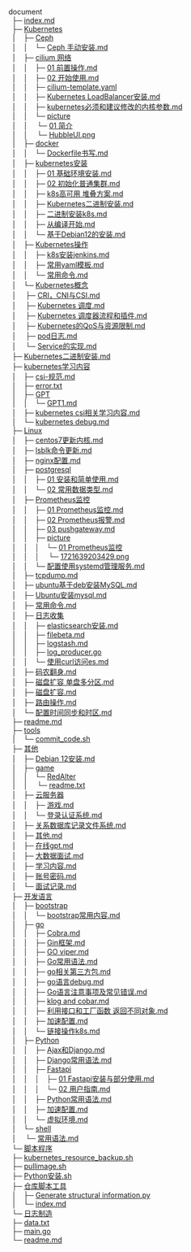 document<br>&ensp;├─&nbsp;[index.md](http://47.95.223.11:3000/gaoxiuyang/study/src/branch/main//index.md)<br>&ensp;├─&nbsp;[Kubernetes](http://47.95.223.11:3000/gaoxiuyang/study/src/branch/main//Kubernetes)<br>&ensp;│&ensp;&ensp;├─&nbsp;[Ceph](http://47.95.223.11:3000/gaoxiuyang/study/src/branch/main//Kubernetes/Ceph)<br>&ensp;│&ensp;&ensp;│&ensp;&ensp;└─&nbsp;[Ceph 手动安装.md](http://47.95.223.11:3000/gaoxiuyang/study/src/branch/main//Kubernetes/Ceph/Ceph%20%E6%89%8B%E5%8A%A8%E5%AE%89%E8%A3%85.md)<br>&ensp;│&ensp;&ensp;├─&nbsp;[cilium 网络](http://47.95.223.11:3000/gaoxiuyang/study/src/branch/main//Kubernetes/cilium%20%E7%BD%91%E7%BB%9C)<br>&ensp;│&ensp;&ensp;│&ensp;&ensp;├─&nbsp;[01 前置操作.md](http://47.95.223.11:3000/gaoxiuyang/study/src/branch/main//Kubernetes/cilium%20%E7%BD%91%E7%BB%9C/01%20%E5%89%8D%E7%BD%AE%E6%93%8D%E4%BD%9C.md)<br>&ensp;│&ensp;&ensp;│&ensp;&ensp;├─&nbsp;[02 开始使用.md](http://47.95.223.11:3000/gaoxiuyang/study/src/branch/main//Kubernetes/cilium%20%E7%BD%91%E7%BB%9C/02%20%E5%BC%80%E5%A7%8B%E4%BD%BF%E7%94%A8.md)<br>&ensp;│&ensp;&ensp;│&ensp;&ensp;├─&nbsp;[cilium-template.yaml](http://47.95.223.11:3000/gaoxiuyang/study/src/branch/main//Kubernetes/cilium%20%E7%BD%91%E7%BB%9C/cilium-template.yaml)<br>&ensp;│&ensp;&ensp;│&ensp;&ensp;├─&nbsp;[Kubernetes LoadBalancer安装.md](http://47.95.223.11:3000/gaoxiuyang/study/src/branch/main//Kubernetes/cilium%20%E7%BD%91%E7%BB%9C/Kubernetes%20LoadBalancer%E5%AE%89%E8%A3%85.md)<br>&ensp;│&ensp;&ensp;│&ensp;&ensp;├─&nbsp;[kubernetes必须和建议修改的内核参数.md](http://47.95.223.11:3000/gaoxiuyang/study/src/branch/main//Kubernetes/cilium%20%E7%BD%91%E7%BB%9C/kubernetes%E5%BF%85%E9%A1%BB%E5%92%8C%E5%BB%BA%E8%AE%AE%E4%BF%AE%E6%94%B9%E7%9A%84%E5%86%85%E6%A0%B8%E5%8F%82%E6%95%B0.md)<br>&ensp;│&ensp;&ensp;│&ensp;&ensp;└─&nbsp;[picture](http://47.95.223.11:3000/gaoxiuyang/study/src/branch/main//Kubernetes/cilium%20%E7%BD%91%E7%BB%9C/picture)<br>&ensp;│&ensp;&ensp;│&ensp;     &ensp;└─&nbsp;[01 简介](http://47.95.223.11:3000/gaoxiuyang/study/src/branch/main//Kubernetes/cilium%20%E7%BD%91%E7%BB%9C/picture/01%20%E7%AE%80%E4%BB%8B)<br>&ensp;│&ensp;&ensp;│&ensp;          &ensp;└─&nbsp;[HubbleUI.png](http://47.95.223.11:3000/gaoxiuyang/study/src/branch/main//Kubernetes/cilium%20%E7%BD%91%E7%BB%9C/picture/01%20%E7%AE%80%E4%BB%8B/HubbleUI.png)<br>&ensp;│&ensp;&ensp;├─&nbsp;[docker](http://47.95.223.11:3000/gaoxiuyang/study/src/branch/main//Kubernetes/docker)<br>&ensp;│&ensp;&ensp;│&ensp;&ensp;└─&nbsp;[Dockerfile书写.md](http://47.95.223.11:3000/gaoxiuyang/study/src/branch/main//Kubernetes/docker/Dockerfile%E4%B9%A6%E5%86%99.md)<br>&ensp;│&ensp;&ensp;├─&nbsp;[kubernetes安装](http://47.95.223.11:3000/gaoxiuyang/study/src/branch/main//Kubernetes/kubernetes%E5%AE%89%E8%A3%85)<br>&ensp;│&ensp;&ensp;│&ensp;&ensp;├─&nbsp;[01 基础环境安装.md](http://47.95.223.11:3000/gaoxiuyang/study/src/branch/main//Kubernetes/kubernetes%E5%AE%89%E8%A3%85/01%20%E5%9F%BA%E7%A1%80%E7%8E%AF%E5%A2%83%E5%AE%89%E8%A3%85.md)<br>&ensp;│&ensp;&ensp;│&ensp;&ensp;├─&nbsp;[02 初始化普通集群.md](http://47.95.223.11:3000/gaoxiuyang/study/src/branch/main//Kubernetes/kubernetes%E5%AE%89%E8%A3%85/02%20%E5%88%9D%E5%A7%8B%E5%8C%96%E6%99%AE%E9%80%9A%E9%9B%86%E7%BE%A4.md)<br>&ensp;│&ensp;&ensp;│&ensp;&ensp;├─&nbsp;[k8s高可用 堆叠方案.md](http://47.95.223.11:3000/gaoxiuyang/study/src/branch/main//Kubernetes/kubernetes%E5%AE%89%E8%A3%85/k8s%E9%AB%98%E5%8F%AF%E7%94%A8%20%E5%A0%86%E5%8F%A0%E6%96%B9%E6%A1%88.md)<br>&ensp;│&ensp;&ensp;│&ensp;&ensp;├─&nbsp;[Kubernetes二进制安装.md](http://47.95.223.11:3000/gaoxiuyang/study/src/branch/main//Kubernetes/kubernetes%E5%AE%89%E8%A3%85/Kubernetes%E4%BA%8C%E8%BF%9B%E5%88%B6%E5%AE%89%E8%A3%85.md)<br>&ensp;│&ensp;&ensp;│&ensp;&ensp;├─&nbsp;[二进制安装k8s.md](http://47.95.223.11:3000/gaoxiuyang/study/src/branch/main//Kubernetes/kubernetes%E5%AE%89%E8%A3%85/%E4%BA%8C%E8%BF%9B%E5%88%B6%E5%AE%89%E8%A3%85k8s.md)<br>&ensp;│&ensp;&ensp;│&ensp;&ensp;├─&nbsp;[从编译开始.md](http://47.95.223.11:3000/gaoxiuyang/study/src/branch/main//Kubernetes/kubernetes%E5%AE%89%E8%A3%85/%E4%BB%8E%E7%BC%96%E8%AF%91%E5%BC%80%E5%A7%8B.md)<br>&ensp;│&ensp;&ensp;│&ensp;&ensp;└─&nbsp;[基于Debian12的安装.md](http://47.95.223.11:3000/gaoxiuyang/study/src/branch/main//Kubernetes/kubernetes%E5%AE%89%E8%A3%85/%E5%9F%BA%E4%BA%8EDebian12%E7%9A%84%E5%AE%89%E8%A3%85.md)<br>&ensp;│&ensp;&ensp;├─&nbsp;[Kubernetes操作](http://47.95.223.11:3000/gaoxiuyang/study/src/branch/main//Kubernetes/Kubernetes%E6%93%8D%E4%BD%9C)<br>&ensp;│&ensp;&ensp;│&ensp;&ensp;├─&nbsp;[k8s安装jenkins.md](http://47.95.223.11:3000/gaoxiuyang/study/src/branch/main//Kubernetes/Kubernetes%E6%93%8D%E4%BD%9C/k8s%E5%AE%89%E8%A3%85jenkins.md)<br>&ensp;│&ensp;&ensp;│&ensp;&ensp;├─&nbsp;[常用yaml模板.md](http://47.95.223.11:3000/gaoxiuyang/study/src/branch/main//Kubernetes/Kubernetes%E6%93%8D%E4%BD%9C/%E5%B8%B8%E7%94%A8yaml%E6%A8%A1%E6%9D%BF.md)<br>&ensp;│&ensp;&ensp;│&ensp;&ensp;└─&nbsp;[常用命令.md](http://47.95.223.11:3000/gaoxiuyang/study/src/branch/main//Kubernetes/Kubernetes%E6%93%8D%E4%BD%9C/%E5%B8%B8%E7%94%A8%E5%91%BD%E4%BB%A4.md)<br>&ensp;│&ensp;&ensp;└─&nbsp;[Kubernetes概念](http://47.95.223.11:3000/gaoxiuyang/study/src/branch/main//Kubernetes/Kubernetes%E6%A6%82%E5%BF%B5)<br>&ensp;│&ensp;     &ensp;├─&nbsp;[CRI，CNI与CSI.md](http://47.95.223.11:3000/gaoxiuyang/study/src/branch/main//Kubernetes/Kubernetes%E6%A6%82%E5%BF%B5/CRI%EF%BC%8CCNI%E4%B8%8ECSI.md)<br>&ensp;│&ensp;     &ensp;├─&nbsp;[Kubernetes 调度.md](http://47.95.223.11:3000/gaoxiuyang/study/src/branch/main//Kubernetes/Kubernetes%E6%A6%82%E5%BF%B5/Kubernetes%20%E8%B0%83%E5%BA%A6.md)<br>&ensp;│&ensp;     &ensp;├─&nbsp;[Kubernetes 调度器流程和插件.md](http://47.95.223.11:3000/gaoxiuyang/study/src/branch/main//Kubernetes/Kubernetes%E6%A6%82%E5%BF%B5/Kubernetes%20%E8%B0%83%E5%BA%A6%E5%99%A8%E6%B5%81%E7%A8%8B%E5%92%8C%E6%8F%92%E4%BB%B6.md)<br>&ensp;│&ensp;     &ensp;├─&nbsp;[Kubernetes的QoS与资源限制.md](http://47.95.223.11:3000/gaoxiuyang/study/src/branch/main//Kubernetes/Kubernetes%E6%A6%82%E5%BF%B5/Kubernetes%E7%9A%84QoS%E4%B8%8E%E8%B5%84%E6%BA%90%E9%99%90%E5%88%B6.md)<br>&ensp;│&ensp;     &ensp;├─&nbsp;[pod日志.md](http://47.95.223.11:3000/gaoxiuyang/study/src/branch/main//Kubernetes/Kubernetes%E6%A6%82%E5%BF%B5/pod%E6%97%A5%E5%BF%97.md)<br>&ensp;│&ensp;     &ensp;└─&nbsp;[Service的实现.md](http://47.95.223.11:3000/gaoxiuyang/study/src/branch/main//Kubernetes/Kubernetes%E6%A6%82%E5%BF%B5/Service%E7%9A%84%E5%AE%9E%E7%8E%B0.md)<br>&ensp;├─&nbsp;[Kubernetes二进制安装.md](http://47.95.223.11:3000/gaoxiuyang/study/src/branch/main//Kubernetes%E4%BA%8C%E8%BF%9B%E5%88%B6%E5%AE%89%E8%A3%85.md)<br>&ensp;├─&nbsp;[kubernetes学习内容](http://47.95.223.11:3000/gaoxiuyang/study/src/branch/main//kubernetes%E5%AD%A6%E4%B9%A0%E5%86%85%E5%AE%B9)<br>&ensp;│&ensp;&ensp;├─&nbsp;[csi-规范.md](http://47.95.223.11:3000/gaoxiuyang/study/src/branch/main//kubernetes%E5%AD%A6%E4%B9%A0%E5%86%85%E5%AE%B9/csi-%E8%A7%84%E8%8C%83.md)<br>&ensp;│&ensp;&ensp;├─&nbsp;[error.txt](http://47.95.223.11:3000/gaoxiuyang/study/src/branch/main//kubernetes%E5%AD%A6%E4%B9%A0%E5%86%85%E5%AE%B9/error.txt)<br>&ensp;│&ensp;&ensp;├─&nbsp;[GPT](http://47.95.223.11:3000/gaoxiuyang/study/src/branch/main//kubernetes%E5%AD%A6%E4%B9%A0%E5%86%85%E5%AE%B9/GPT)<br>&ensp;│&ensp;&ensp;│&ensp;&ensp;└─&nbsp;[GPT1.md](http://47.95.223.11:3000/gaoxiuyang/study/src/branch/main//kubernetes%E5%AD%A6%E4%B9%A0%E5%86%85%E5%AE%B9/GPT/GPT1.md)<br>&ensp;│&ensp;&ensp;├─&nbsp;[kubernetes csi相关学习内容.md](http://47.95.223.11:3000/gaoxiuyang/study/src/branch/main//kubernetes%E5%AD%A6%E4%B9%A0%E5%86%85%E5%AE%B9/kubernetes%20csi%E7%9B%B8%E5%85%B3%E5%AD%A6%E4%B9%A0%E5%86%85%E5%AE%B9.md)<br>&ensp;│&ensp;&ensp;└─&nbsp;[kubernetes debug.md](http://47.95.223.11:3000/gaoxiuyang/study/src/branch/main//kubernetes%E5%AD%A6%E4%B9%A0%E5%86%85%E5%AE%B9/kubernetes%20debug.md)<br>&ensp;├─&nbsp;[Linux](http://47.95.223.11:3000/gaoxiuyang/study/src/branch/main//Linux)<br>&ensp;│&ensp;&ensp;├─&nbsp;[centos7更新内核.md](http://47.95.223.11:3000/gaoxiuyang/study/src/branch/main//Linux/centos7%E6%9B%B4%E6%96%B0%E5%86%85%E6%A0%B8.md)<br>&ensp;│&ensp;&ensp;├─&nbsp;[lsblk命令更新.md](http://47.95.223.11:3000/gaoxiuyang/study/src/branch/main//Linux/lsblk%E5%91%BD%E4%BB%A4%E6%9B%B4%E6%96%B0.md)<br>&ensp;│&ensp;&ensp;├─&nbsp;[nginx配置.md](http://47.95.223.11:3000/gaoxiuyang/study/src/branch/main//Linux/nginx%E9%85%8D%E7%BD%AE.md)<br>&ensp;│&ensp;&ensp;├─&nbsp;[postgresql](http://47.95.223.11:3000/gaoxiuyang/study/src/branch/main//Linux/postgresql)<br>&ensp;│&ensp;&ensp;│&ensp;&ensp;├─&nbsp;[01 安装和简单使用.md](http://47.95.223.11:3000/gaoxiuyang/study/src/branch/main//Linux/postgresql/01%20%E5%AE%89%E8%A3%85%E5%92%8C%E7%AE%80%E5%8D%95%E4%BD%BF%E7%94%A8.md)<br>&ensp;│&ensp;&ensp;│&ensp;&ensp;└─&nbsp;[02 常用数据类型.md](http://47.95.223.11:3000/gaoxiuyang/study/src/branch/main//Linux/postgresql/02%20%E5%B8%B8%E7%94%A8%E6%95%B0%E6%8D%AE%E7%B1%BB%E5%9E%8B.md)<br>&ensp;│&ensp;&ensp;├─&nbsp;[Prometheus监控](http://47.95.223.11:3000/gaoxiuyang/study/src/branch/main//Linux/Prometheus%E7%9B%91%E6%8E%A7)<br>&ensp;│&ensp;&ensp;│&ensp;&ensp;├─&nbsp;[01 Prometheus监控.md](http://47.95.223.11:3000/gaoxiuyang/study/src/branch/main//Linux/Prometheus%E7%9B%91%E6%8E%A7/01%20Prometheus%E7%9B%91%E6%8E%A7.md)<br>&ensp;│&ensp;&ensp;│&ensp;&ensp;├─&nbsp;[02 Prometheus报警.md](http://47.95.223.11:3000/gaoxiuyang/study/src/branch/main//Linux/Prometheus%E7%9B%91%E6%8E%A7/02%20Prometheus%E6%8A%A5%E8%AD%A6.md)<br>&ensp;│&ensp;&ensp;│&ensp;&ensp;├─&nbsp;[03 pushgateway.md](http://47.95.223.11:3000/gaoxiuyang/study/src/branch/main//Linux/Prometheus%E7%9B%91%E6%8E%A7/03%20pushgateway.md)<br>&ensp;│&ensp;&ensp;│&ensp;&ensp;├─&nbsp;[picture](http://47.95.223.11:3000/gaoxiuyang/study/src/branch/main//Linux/Prometheus%E7%9B%91%E6%8E%A7/picture)<br>&ensp;│&ensp;&ensp;│&ensp;&ensp;│&ensp;&ensp;└─&nbsp;[01 Prometheus监控](http://47.95.223.11:3000/gaoxiuyang/study/src/branch/main//Linux/Prometheus%E7%9B%91%E6%8E%A7/picture/01%20Prometheus%E7%9B%91%E6%8E%A7)<br>&ensp;│&ensp;&ensp;│&ensp;&ensp;│&ensp;     &ensp;└─&nbsp;[1721639203429.png](http://47.95.223.11:3000/gaoxiuyang/study/src/branch/main//Linux/Prometheus%E7%9B%91%E6%8E%A7/picture/01%20Prometheus%E7%9B%91%E6%8E%A7/1721639203429.png)<br>&ensp;│&ensp;&ensp;│&ensp;&ensp;└─&nbsp;[配置使用systemd管理服务.md](http://47.95.223.11:3000/gaoxiuyang/study/src/branch/main//Linux/Prometheus%E7%9B%91%E6%8E%A7/%E9%85%8D%E7%BD%AE%E4%BD%BF%E7%94%A8systemd%E7%AE%A1%E7%90%86%E6%9C%8D%E5%8A%A1.md)<br>&ensp;│&ensp;&ensp;├─&nbsp;[tcpdump.md](http://47.95.223.11:3000/gaoxiuyang/study/src/branch/main//Linux/tcpdump.md)<br>&ensp;│&ensp;&ensp;├─&nbsp;[ubuntu基于deb安装MySQL.md](http://47.95.223.11:3000/gaoxiuyang/study/src/branch/main//Linux/ubuntu%E5%9F%BA%E4%BA%8Edeb%E5%AE%89%E8%A3%85MySQL.md)<br>&ensp;│&ensp;&ensp;├─&nbsp;[Ubuntu安装mysql.md](http://47.95.223.11:3000/gaoxiuyang/study/src/branch/main//Linux/Ubuntu%E5%AE%89%E8%A3%85mysql.md)<br>&ensp;│&ensp;&ensp;├─&nbsp;[常用命令.md](http://47.95.223.11:3000/gaoxiuyang/study/src/branch/main//Linux/%E5%B8%B8%E7%94%A8%E5%91%BD%E4%BB%A4.md)<br>&ensp;│&ensp;&ensp;├─&nbsp;[日志收集](http://47.95.223.11:3000/gaoxiuyang/study/src/branch/main//Linux/%E6%97%A5%E5%BF%97%E6%94%B6%E9%9B%86)<br>&ensp;│&ensp;&ensp;│&ensp;&ensp;├─&nbsp;[elasticsearch安装.md](http://47.95.223.11:3000/gaoxiuyang/study/src/branch/main//Linux/%E6%97%A5%E5%BF%97%E6%94%B6%E9%9B%86/elasticsearch%E5%AE%89%E8%A3%85.md)<br>&ensp;│&ensp;&ensp;│&ensp;&ensp;├─&nbsp;[filebeta.md](http://47.95.223.11:3000/gaoxiuyang/study/src/branch/main//Linux/%E6%97%A5%E5%BF%97%E6%94%B6%E9%9B%86/filebeta.md)<br>&ensp;│&ensp;&ensp;│&ensp;&ensp;├─&nbsp;[logstash.md](http://47.95.223.11:3000/gaoxiuyang/study/src/branch/main//Linux/%E6%97%A5%E5%BF%97%E6%94%B6%E9%9B%86/logstash.md)<br>&ensp;│&ensp;&ensp;│&ensp;&ensp;├─&nbsp;[log_producer.go](http://47.95.223.11:3000/gaoxiuyang/study/src/branch/main//Linux/%E6%97%A5%E5%BF%97%E6%94%B6%E9%9B%86/log_producer.go)<br>&ensp;│&ensp;&ensp;│&ensp;&ensp;└─&nbsp;[使用curl访问es.md](http://47.95.223.11:3000/gaoxiuyang/study/src/branch/main//Linux/%E6%97%A5%E5%BF%97%E6%94%B6%E9%9B%86/%E4%BD%BF%E7%94%A8curl%E8%AE%BF%E9%97%AEes.md)<br>&ensp;│&ensp;&ensp;├─&nbsp;[码农翻身.md](http://47.95.223.11:3000/gaoxiuyang/study/src/branch/main//Linux/%E7%A0%81%E5%86%9C%E7%BF%BB%E8%BA%AB.md)<br>&ensp;│&ensp;&ensp;├─&nbsp;[磁盘扩容 单盘多分区.md](http://47.95.223.11:3000/gaoxiuyang/study/src/branch/main//Linux/%E7%A3%81%E7%9B%98%E6%89%A9%E5%AE%B9%20%E5%8D%95%E7%9B%98%E5%A4%9A%E5%88%86%E5%8C%BA.md)<br>&ensp;│&ensp;&ensp;├─&nbsp;[磁盘扩容.md](http://47.95.223.11:3000/gaoxiuyang/study/src/branch/main//Linux/%E7%A3%81%E7%9B%98%E6%89%A9%E5%AE%B9.md)<br>&ensp;│&ensp;&ensp;├─&nbsp;[路由操作.md](http://47.95.223.11:3000/gaoxiuyang/study/src/branch/main//Linux/%E8%B7%AF%E7%94%B1%E6%93%8D%E4%BD%9C.md)<br>&ensp;│&ensp;&ensp;└─&nbsp;[配置时间同步和时区.md](http://47.95.223.11:3000/gaoxiuyang/study/src/branch/main//Linux/%E9%85%8D%E7%BD%AE%E6%97%B6%E9%97%B4%E5%90%8C%E6%AD%A5%E5%92%8C%E6%97%B6%E5%8C%BA.md)<br>&ensp;├─&nbsp;[readme.md](http://47.95.223.11:3000/gaoxiuyang/study/src/branch/main//readme.md)<br>&ensp;├─&nbsp;[tools](http://47.95.223.11:3000/gaoxiuyang/study/src/branch/main//tools)<br>&ensp;│&ensp;&ensp;└─&nbsp;[commit_code.sh](http://47.95.223.11:3000/gaoxiuyang/study/src/branch/main//tools/commit_code.sh)<br>&ensp;├─&nbsp;[其他](http://47.95.223.11:3000/gaoxiuyang/study/src/branch/main//%E5%85%B6%E4%BB%96)<br>&ensp;│&ensp;&ensp;├─&nbsp;[Debian 12安装.md](http://47.95.223.11:3000/gaoxiuyang/study/src/branch/main//%E5%85%B6%E4%BB%96/Debian%2012%E5%AE%89%E8%A3%85.md)<br>&ensp;│&ensp;&ensp;├─&nbsp;[game](http://47.95.223.11:3000/gaoxiuyang/study/src/branch/main//%E5%85%B6%E4%BB%96/game)<br>&ensp;│&ensp;&ensp;│&ensp;&ensp;└─&nbsp;[RedAlter](http://47.95.223.11:3000/gaoxiuyang/study/src/branch/main//%E5%85%B6%E4%BB%96/game/RedAlter)<br>&ensp;│&ensp;&ensp;│&ensp;     &ensp;└─&nbsp;[readme.txt](http://47.95.223.11:3000/gaoxiuyang/study/src/branch/main//%E5%85%B6%E4%BB%96/game/RedAlter/readme.txt)<br>&ensp;│&ensp;&ensp;├─&nbsp;[云服务器](http://47.95.223.11:3000/gaoxiuyang/study/src/branch/main//%E5%85%B6%E4%BB%96/%E4%BA%91%E6%9C%8D%E5%8A%A1%E5%99%A8)<br>&ensp;│&ensp;&ensp;│&ensp;&ensp;├─&nbsp;[游戏.md](http://47.95.223.11:3000/gaoxiuyang/study/src/branch/main//%E5%85%B6%E4%BB%96/%E4%BA%91%E6%9C%8D%E5%8A%A1%E5%99%A8/%E6%B8%B8%E6%88%8F.md)<br>&ensp;│&ensp;&ensp;│&ensp;&ensp;└─&nbsp;[登录认证系统.md](http://47.95.223.11:3000/gaoxiuyang/study/src/branch/main//%E5%85%B6%E4%BB%96/%E4%BA%91%E6%9C%8D%E5%8A%A1%E5%99%A8/%E7%99%BB%E5%BD%95%E8%AE%A4%E8%AF%81%E7%B3%BB%E7%BB%9F.md)<br>&ensp;│&ensp;&ensp;├─&nbsp;[关系数据库记录文件系统.md](http://47.95.223.11:3000/gaoxiuyang/study/src/branch/main//%E5%85%B6%E4%BB%96/%E5%85%B3%E7%B3%BB%E6%95%B0%E6%8D%AE%E5%BA%93%E8%AE%B0%E5%BD%95%E6%96%87%E4%BB%B6%E7%B3%BB%E7%BB%9F.md)<br>&ensp;│&ensp;&ensp;├─&nbsp;[其他.md](http://47.95.223.11:3000/gaoxiuyang/study/src/branch/main//%E5%85%B6%E4%BB%96/%E5%85%B6%E4%BB%96.md)<br>&ensp;│&ensp;&ensp;├─&nbsp;[在线gpt.md](http://47.95.223.11:3000/gaoxiuyang/study/src/branch/main//%E5%85%B6%E4%BB%96/%E5%9C%A8%E7%BA%BFgpt.md)<br>&ensp;│&ensp;&ensp;├─&nbsp;[大数据面试.md](http://47.95.223.11:3000/gaoxiuyang/study/src/branch/main//%E5%85%B6%E4%BB%96/%E5%A4%A7%E6%95%B0%E6%8D%AE%E9%9D%A2%E8%AF%95.md)<br>&ensp;│&ensp;&ensp;├─&nbsp;[学习内容.md](http://47.95.223.11:3000/gaoxiuyang/study/src/branch/main//%E5%85%B6%E4%BB%96/%E5%AD%A6%E4%B9%A0%E5%86%85%E5%AE%B9.md)<br>&ensp;│&ensp;&ensp;├─&nbsp;[账号密码.md](http://47.95.223.11:3000/gaoxiuyang/study/src/branch/main//%E5%85%B6%E4%BB%96/%E8%B4%A6%E5%8F%B7%E5%AF%86%E7%A0%81.md)<br>&ensp;│&ensp;&ensp;└─&nbsp;[面试记录.md](http://47.95.223.11:3000/gaoxiuyang/study/src/branch/main//%E5%85%B6%E4%BB%96/%E9%9D%A2%E8%AF%95%E8%AE%B0%E5%BD%95.md)<br>&ensp;├─&nbsp;[开发语言](http://47.95.223.11:3000/gaoxiuyang/study/src/branch/main//%E5%BC%80%E5%8F%91%E8%AF%AD%E8%A8%80)<br>&ensp;│&ensp;&ensp;├─&nbsp;[bootstrap](http://47.95.223.11:3000/gaoxiuyang/study/src/branch/main//%E5%BC%80%E5%8F%91%E8%AF%AD%E8%A8%80/bootstrap)<br>&ensp;│&ensp;&ensp;│&ensp;&ensp;└─&nbsp;[bootstrap常用内容.md](http://47.95.223.11:3000/gaoxiuyang/study/src/branch/main//%E5%BC%80%E5%8F%91%E8%AF%AD%E8%A8%80/bootstrap/bootstrap%E5%B8%B8%E7%94%A8%E5%86%85%E5%AE%B9.md)<br>&ensp;│&ensp;&ensp;├─&nbsp;[go](http://47.95.223.11:3000/gaoxiuyang/study/src/branch/main//%E5%BC%80%E5%8F%91%E8%AF%AD%E8%A8%80/go)<br>&ensp;│&ensp;&ensp;│&ensp;&ensp;├─&nbsp;[Cobra.md](http://47.95.223.11:3000/gaoxiuyang/study/src/branch/main//%E5%BC%80%E5%8F%91%E8%AF%AD%E8%A8%80/go/Cobra.md)<br>&ensp;│&ensp;&ensp;│&ensp;&ensp;├─&nbsp;[Gin框架.md](http://47.95.223.11:3000/gaoxiuyang/study/src/branch/main//%E5%BC%80%E5%8F%91%E8%AF%AD%E8%A8%80/go/Gin%E6%A1%86%E6%9E%B6.md)<br>&ensp;│&ensp;&ensp;│&ensp;&ensp;├─&nbsp;[GO viper.md](http://47.95.223.11:3000/gaoxiuyang/study/src/branch/main//%E5%BC%80%E5%8F%91%E8%AF%AD%E8%A8%80/go/GO%20viper.md)<br>&ensp;│&ensp;&ensp;│&ensp;&ensp;├─&nbsp;[Go常用语法.md](http://47.95.223.11:3000/gaoxiuyang/study/src/branch/main//%E5%BC%80%E5%8F%91%E8%AF%AD%E8%A8%80/go/Go%E5%B8%B8%E7%94%A8%E8%AF%AD%E6%B3%95.md)<br>&ensp;│&ensp;&ensp;│&ensp;&ensp;├─&nbsp;[go相关第三方包.md](http://47.95.223.11:3000/gaoxiuyang/study/src/branch/main//%E5%BC%80%E5%8F%91%E8%AF%AD%E8%A8%80/go/go%E7%9B%B8%E5%85%B3%E7%AC%AC%E4%B8%89%E6%96%B9%E5%8C%85.md)<br>&ensp;│&ensp;&ensp;│&ensp;&ensp;├─&nbsp;[go语言debug.md](http://47.95.223.11:3000/gaoxiuyang/study/src/branch/main//%E5%BC%80%E5%8F%91%E8%AF%AD%E8%A8%80/go/go%E8%AF%AD%E8%A8%80debug.md)<br>&ensp;│&ensp;&ensp;│&ensp;&ensp;├─&nbsp;[Go语言注意事项及常见错误.md](http://47.95.223.11:3000/gaoxiuyang/study/src/branch/main//%E5%BC%80%E5%8F%91%E8%AF%AD%E8%A8%80/go/Go%E8%AF%AD%E8%A8%80%E6%B3%A8%E6%84%8F%E4%BA%8B%E9%A1%B9%E5%8F%8A%E5%B8%B8%E8%A7%81%E9%94%99%E8%AF%AF.md)<br>&ensp;│&ensp;&ensp;│&ensp;&ensp;├─&nbsp;[klog and cobar.md](http://47.95.223.11:3000/gaoxiuyang/study/src/branch/main//%E5%BC%80%E5%8F%91%E8%AF%AD%E8%A8%80/go/klog%20and%20cobar.md)<br>&ensp;│&ensp;&ensp;│&ensp;&ensp;├─&nbsp;[利用接口和工厂函数 返回不同对象.md](http://47.95.223.11:3000/gaoxiuyang/study/src/branch/main//%E5%BC%80%E5%8F%91%E8%AF%AD%E8%A8%80/go/%E5%88%A9%E7%94%A8%E6%8E%A5%E5%8F%A3%E5%92%8C%E5%B7%A5%E5%8E%82%E5%87%BD%E6%95%B0%20%E8%BF%94%E5%9B%9E%E4%B8%8D%E5%90%8C%E5%AF%B9%E8%B1%A1.md)<br>&ensp;│&ensp;&ensp;│&ensp;&ensp;├─&nbsp;[加速配置.md](http://47.95.223.11:3000/gaoxiuyang/study/src/branch/main//%E5%BC%80%E5%8F%91%E8%AF%AD%E8%A8%80/go/%E5%8A%A0%E9%80%9F%E9%85%8D%E7%BD%AE.md)<br>&ensp;│&ensp;&ensp;│&ensp;&ensp;└─&nbsp;[链接操作k8s.md](http://47.95.223.11:3000/gaoxiuyang/study/src/branch/main//%E5%BC%80%E5%8F%91%E8%AF%AD%E8%A8%80/go/%E9%93%BE%E6%8E%A5%E6%93%8D%E4%BD%9Ck8s.md)<br>&ensp;│&ensp;&ensp;├─&nbsp;[Python](http://47.95.223.11:3000/gaoxiuyang/study/src/branch/main//%E5%BC%80%E5%8F%91%E8%AF%AD%E8%A8%80/Python)<br>&ensp;│&ensp;&ensp;│&ensp;&ensp;├─&nbsp;[Ajax和Django.md](http://47.95.223.11:3000/gaoxiuyang/study/src/branch/main//%E5%BC%80%E5%8F%91%E8%AF%AD%E8%A8%80/Python/Ajax%E5%92%8CDjango.md)<br>&ensp;│&ensp;&ensp;│&ensp;&ensp;├─&nbsp;[Django常用语法.md](http://47.95.223.11:3000/gaoxiuyang/study/src/branch/main//%E5%BC%80%E5%8F%91%E8%AF%AD%E8%A8%80/Python/Django%E5%B8%B8%E7%94%A8%E8%AF%AD%E6%B3%95.md)<br>&ensp;│&ensp;&ensp;│&ensp;&ensp;├─&nbsp;[Fastapi](http://47.95.223.11:3000/gaoxiuyang/study/src/branch/main//%E5%BC%80%E5%8F%91%E8%AF%AD%E8%A8%80/Python/Fastapi)<br>&ensp;│&ensp;&ensp;│&ensp;&ensp;│&ensp;&ensp;├─&nbsp;[01 Fastapi安装与部分使用.md](http://47.95.223.11:3000/gaoxiuyang/study/src/branch/main//%E5%BC%80%E5%8F%91%E8%AF%AD%E8%A8%80/Python/Fastapi/01%20Fastapi%E5%AE%89%E8%A3%85%E4%B8%8E%E9%83%A8%E5%88%86%E4%BD%BF%E7%94%A8.md)<br>&ensp;│&ensp;&ensp;│&ensp;&ensp;│&ensp;&ensp;└─&nbsp;[02 用户指南.md](http://47.95.223.11:3000/gaoxiuyang/study/src/branch/main//%E5%BC%80%E5%8F%91%E8%AF%AD%E8%A8%80/Python/Fastapi/02%20%E7%94%A8%E6%88%B7%E6%8C%87%E5%8D%97.md)<br>&ensp;│&ensp;&ensp;│&ensp;&ensp;├─&nbsp;[Python常用语法.md](http://47.95.223.11:3000/gaoxiuyang/study/src/branch/main//%E5%BC%80%E5%8F%91%E8%AF%AD%E8%A8%80/Python/Python%E5%B8%B8%E7%94%A8%E8%AF%AD%E6%B3%95.md)<br>&ensp;│&ensp;&ensp;│&ensp;&ensp;├─&nbsp;[加速配置.md](http://47.95.223.11:3000/gaoxiuyang/study/src/branch/main//%E5%BC%80%E5%8F%91%E8%AF%AD%E8%A8%80/Python/%E5%8A%A0%E9%80%9F%E9%85%8D%E7%BD%AE.md)<br>&ensp;│&ensp;&ensp;│&ensp;&ensp;└─&nbsp;[虚拟环境.md](http://47.95.223.11:3000/gaoxiuyang/study/src/branch/main//%E5%BC%80%E5%8F%91%E8%AF%AD%E8%A8%80/Python/%E8%99%9A%E6%8B%9F%E7%8E%AF%E5%A2%83.md)<br>&ensp;│&ensp;&ensp;└─&nbsp;[shell](http://47.95.223.11:3000/gaoxiuyang/study/src/branch/main//%E5%BC%80%E5%8F%91%E8%AF%AD%E8%A8%80/shell)<br>&ensp;│&ensp;     &ensp;└─&nbsp;[常用语法.md](http://47.95.223.11:3000/gaoxiuyang/study/src/branch/main//%E5%BC%80%E5%8F%91%E8%AF%AD%E8%A8%80/shell/%E5%B8%B8%E7%94%A8%E8%AF%AD%E6%B3%95.md)<br>&ensp;└─&nbsp;[脚本程序](http://47.95.223.11:3000/gaoxiuyang/study/src/branch/main//%E8%84%9A%E6%9C%AC%E7%A8%8B%E5%BA%8F)<br>     &ensp;├─&nbsp;[kubernetes_resource_backup.sh](http://47.95.223.11:3000/gaoxiuyang/study/src/branch/main//%E8%84%9A%E6%9C%AC%E7%A8%8B%E5%BA%8F/kubernetes_resource_backup.sh)<br>     &ensp;├─&nbsp;[pullimage.sh](http://47.95.223.11:3000/gaoxiuyang/study/src/branch/main//%E8%84%9A%E6%9C%AC%E7%A8%8B%E5%BA%8F/pullimage.sh)<br>     &ensp;├─&nbsp;[Python安装.sh](http://47.95.223.11:3000/gaoxiuyang/study/src/branch/main//%E8%84%9A%E6%9C%AC%E7%A8%8B%E5%BA%8F/Python%E5%AE%89%E8%A3%85.sh)<br>     &ensp;├─&nbsp;[仓库脚本工具](http://47.95.223.11:3000/gaoxiuyang/study/src/branch/main//%E8%84%9A%E6%9C%AC%E7%A8%8B%E5%BA%8F/%E4%BB%93%E5%BA%93%E8%84%9A%E6%9C%AC%E5%B7%A5%E5%85%B7)<br>     &ensp;│&ensp;&ensp;├─&nbsp;[Generate structural information.py](http://47.95.223.11:3000/gaoxiuyang/study/src/branch/main//%E8%84%9A%E6%9C%AC%E7%A8%8B%E5%BA%8F/%E4%BB%93%E5%BA%93%E8%84%9A%E6%9C%AC%E5%B7%A5%E5%85%B7/Generate%20structural%20information.py)<br>     &ensp;│&ensp;&ensp;└─&nbsp;[index.md](http://47.95.223.11:3000/gaoxiuyang/study/src/branch/main//%E8%84%9A%E6%9C%AC%E7%A8%8B%E5%BA%8F/%E4%BB%93%E5%BA%93%E8%84%9A%E6%9C%AC%E5%B7%A5%E5%85%B7/index.md)<br>     &ensp;└─&nbsp;[日志制造](http://47.95.223.11:3000/gaoxiuyang/study/src/branch/main//%E8%84%9A%E6%9C%AC%E7%A8%8B%E5%BA%8F/%E6%97%A5%E5%BF%97%E5%88%B6%E9%80%A0)<br>          &ensp;├─&nbsp;[data.txt](http://47.95.223.11:3000/gaoxiuyang/study/src/branch/main//%E8%84%9A%E6%9C%AC%E7%A8%8B%E5%BA%8F/%E6%97%A5%E5%BF%97%E5%88%B6%E9%80%A0/data.txt)<br>          &ensp;├─&nbsp;[main.go](http://47.95.223.11:3000/gaoxiuyang/study/src/branch/main//%E8%84%9A%E6%9C%AC%E7%A8%8B%E5%BA%8F/%E6%97%A5%E5%BF%97%E5%88%B6%E9%80%A0/main.go)<br>          &ensp;└─&nbsp;[readme.md](http://47.95.223.11:3000/gaoxiuyang/study/src/branch/main//%E8%84%9A%E6%9C%AC%E7%A8%8B%E5%BA%8F/%E6%97%A5%E5%BF%97%E5%88%B6%E9%80%A0/readme.md)<br>